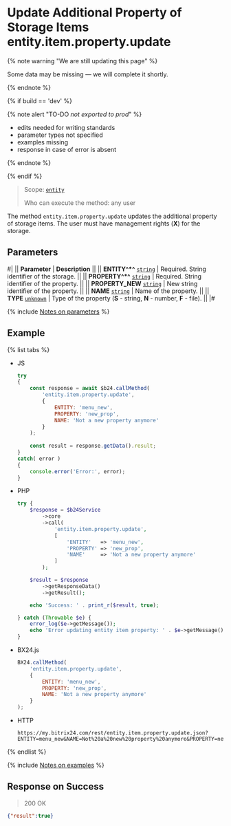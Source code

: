 # Update Additional Property of Storage Items entity.item.property.update

{% note warning "We are still updating this page" %}

Some data may be missing — we will complete it shortly.

{% endnote %}

{% if build == 'dev' %}

{% note alert "TO-DO _not exported to prod_" %}

- edits needed for writing standards
- parameter types not specified
- examples missing
- response in case of error is absent

{% endnote %}

{% endif %}

> Scope: [`entity`](../../../scopes/permissions.md)
>
> Who can execute the method: any user

The method `entity.item.property.update` updates the additional property of storage items. The user must have management rights (**X**) for the storage.

## Parameters

#|
|| **Parameter** | **Description** ||
|| **ENTITY^*^**
[`string`](../../../data-types.md) | Required. String identifier of the storage. ||
|| **PROPERTY^*^**
[`string`](../../../data-types.md) | Required. String identifier of the property. ||
|| **PROPERTY_NEW**
[`string`](../../../data-types.md) | New string identifier of the property. ||
|| **NAME**
[`string`](../../../data-types.md) | Name of the property. ||
|| **TYPE**
[`unknown`](../../../data-types.md) | Type of the property (**S** - string, **N** - number, **F** - file). ||
|#

{% include [Notes on parameters](../../../../_includes/required.md) %}

## Example

{% list tabs %}

- JS

    ```js
    try
    {
    	const response = await $b24.callMethod(
    		'entity.item.property.update',
    		{
    			ENTITY: 'menu_new',
    			PROPERTY: 'new_prop',
    			NAME: 'Not a new property anymore'
    		}
    	);
    	
    	const result = response.getData().result;
    }
    catch( error )
    {
    	console.error('Error:', error);
    }
    ```

- PHP

    ```php
    try {
        $response = $b24Service
            ->core
            ->call(
                'entity.item.property.update',
                [
                    'ENTITY'   => 'menu_new',
                    'PROPERTY' => 'new_prop',
                    'NAME'     => 'Not a new property anymore'
                ]
            );
    
        $result = $response
            ->getResponseData()
            ->getResult();
    
        echo 'Success: ' . print_r($result, true);
    
    } catch (Throwable $e) {
        error_log($e->getMessage());
        echo 'Error updating entity item property: ' . $e->getMessage();
    }
    ```

- BX24.js

    ```js
    BX24.callMethod(
        'entity.item.property.update',
        {
            ENTITY: 'menu_new',
            PROPERTY: 'new_prop',
            NAME: 'Not a new property anymore'
        }
    );
    ```

- HTTP

    ```http
    https://my.bitrix24.com/rest/entity.item.property.update.json?ENTITY=menu_new&NAME=Not%20a%20new%20property%20anymore&PROPERTY=new_prop&auth=ad5a6f34f14f644136830eb8a936f07f
    ```

{% endlist %}

{% include [Notes on examples](../../../../_includes/examples.md) %}

## Response on Success

> 200 OK
```json
{"result":true}
```